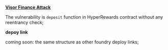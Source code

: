 **[Visor Finance Attack](https://beosin.medium.com/two-vulnerabilities-in-one-function-the-analysis-of-visor-finance-exploit-a15735e2492)**

The vulnerability is `deposit` function in HyperRewards contract without any reentrancy check;

**depoy link**

coming soon: the same structure as other foundry deploy links;
